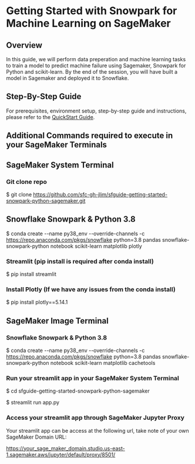 # Getting Started with Snowpark for Machine Learning on SageMaker

## Overview

In this guide, we will perform data preperation and machine learning tasks to train a model to predict machine failure using Sagemaker, Snowpark for Python and scikit-learn. By the end of the session, you will have built a model in Sagemaker and deployed it to Snowflake.

## Step-By-Step Guide

For prerequisites, environment setup, step-by-step guide and instructions, please refer to the [QuickStart Guide](https://quickstarts.snowflake.com/guide/getting_started_with_snowpark_for_machine_learning_on_sagemaker/#0).


## Additional Commands required to execute in your SageMaker Terminals 

## SageMaker System Terminal
### Git clone repo
$ git clone  https://github.com/sfc-gh-jlim/sfguide-getting-started-snowpark-python-sagemaker.git

## Snowflake Snowpark & Python 3.8
$ conda create --name py38_env --override-channels -c https://repo.anaconda.com/pkgs/snowflake python=3.8 pandas snowflake-snowpark-python notebook scikit-learn matplotlib plotly

### Streamlit (pip install is required after conda install)
$ pip install streamlit

### Install Plotly (If we have any issues from the conda install)
$ pip install plotly==5.14.1

## SageMaker Image Terminal
### Snowflake Snowpark & Python 3.8
$ conda create --name py38_env --override-channels -c https://repo.anaconda.com/pkgs/snowflake python=3.8 pandas snowflake-snowpark-python notebook scikit-learn matplotlib cachetools

### Run your streamlit app in your SageMaker System Terminal
$ cd sfguide-getting-started-snowpark-python-sagemaker

$ streamlit run app.py

### Access your streamlit app through SageMaker Jupyter Proxy
Your streamlit app can be access at the following url, take note of your own SageMaker Domain URL:

https://your_sage_maker_domain.studio.us-east-1.sagemaker.aws/jupyter/default/proxy/8501/
